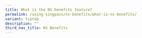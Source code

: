```yaml
---
title: What is the NS benefits feature?
permalink: /using-singpass/ns-benefits/what-is-ns-benefits/
variant: tiptap
description: ""
third_nav_title: NS Benefits
---
```

